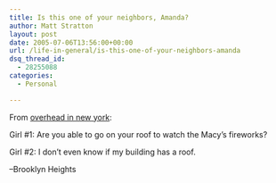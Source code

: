```yaml
---
title: Is this one of your neighbors, Amanda?
author: Matt Stratton
layout: post
date: 2005-07-06T13:56:00+00:00
url: /life-in-general/is-this-one-of-your-neighbors-amanda
dsq_thread_id:
  - 28255088
categories:
  - Personal

---
```

From [overhead in new york][1]:

Girl #1: Are you able to go on your roof to watch the Macy&#8217;s fireworks?
   
Girl #2: I don&#8217;t even know if my building has a roof. 

&#8211;Brooklyn Heights

 [1]: http://www.overheardinnewyork.com/